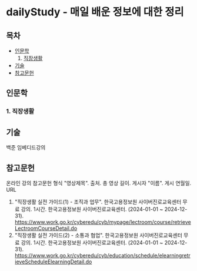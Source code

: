 dailyStudy - 매일 배운 정보에 대한 정리
=============
## 목차
* [인문학](#인문학)   
  1. [직장생활](#1.-직장생활)
* [기술](#기술)
* [참고문헌](#참고문헌)
## 인문학
### 1. 직장생활
## 기술
  백준
  임베디드강의
## 참고문헌
온라인 강의 참고문헌 형식
"영상제목". 출처. 총 영상 길이. 게시자 "이름". 게시 연월일. URL
1) "직장생활 실전 가이드(1) - 조직과 업무". 한국고용정보원 사이버진로교육센터 무료 강의. 1시간. 한국고용정보원 사이버진로교육센터. (2024-01-01 ~ 2024-12-31). https://www.work.go.kr/cyberedu/cyb/mypage/lectroom/course/retrieveLectroomCourseDetail.do    
2) "직장생활 실전 가이드(2) - 소통과 협업". 한국고용정보원 사이버진로교육센터 무료 강의. 1시간. 한국고용정보원 사이버진로교육센터. (2024-01-01 ~ 2024-12-31). https://www.work.go.kr/cyberedu/cyb/education/schedule/elearningretrieveScheduleElearningDetail.do
